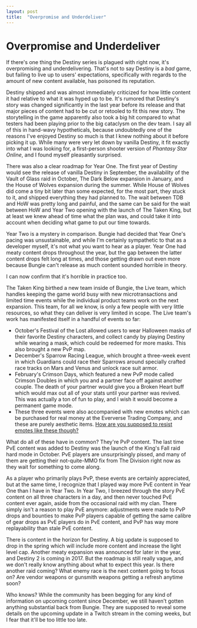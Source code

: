 ```yaml
---
layout: post
title:  "Overpromise and Underdeliver"
---
```


# Overpromise and Underdeliver

If there's one thing the Destiny series is plagued with right now, it's overpromising and underdelivering. That's not to say Destiny is a *bad* game, but failing to live up to users' expectations, specifically with regards to the amount of new content available, has poisoned its reputation.

Destiny shipped and was almost immediately criticized for how little content it had relative to what it was hyped up to be. It's rumored that Destiny's story was changed significantly in the last year before its release and that major pieces of content had to be cut or retooled to fit this new story. The storytelling in the game apparently also took a big hit compared to what testers had been playing prior to the big cataclysm on the dev team. I say all of this in hand-wavy hypotheticals, because undoubtedly one of the reasons I've enjoyed Destiny so much is that I knew nothing about it before picking it up. While many were very let down by vanilla Destiny, it fit exactly into what I was looking for, a first-person shooter version of *Phantasy Star Online*, and I found myself pleasantly surprised.

There was also a clear roadmap for Year One. The first year of Destiny would see the release of vanilla Destiny in September, the availability of the Vault of Glass raid in October, The Dark Below expansion in January, and the House of Wolves expansion during the summer. While House of Wolves did come a tiny bit later than some expected, for the most part, they stuck to it, and shipped everything they had planned to. The wait between TDB and HoW was pretty long and painful, and the same can be said for the wait between HoW and Year Two opening with the launch of The Taken King, but at least we knew ahead of time what the plan was, and could take it into account when deciding what game to put our time towards.

Year Two is a mystery in comparison. Bungie had decided that Year One's pacing was unsustainable, and while I'm certainly sympathetic to that as a developer myself, it's not what you want to hear as a player. Year One had meaty content drops throughout the year, but the gap between the latter content drops felt long at times, and those getting drawn out even more because Bungie can't release as much content sounded horrible in theory.

I can now confirm that it's horrible in practice too.

The Taken King birthed a new team inside of Bungie, the Live team, which handles keeping the game world busy with new microtransactions and limited time events while the individual product teams work on the next expansion. This team, for all we know, is only a few people with very little resources, so what they can deliver is very limited in scope. The Live team's work has manifested itself in a handful of events so far:

* October's Festival of the Lost allowed users to wear Halloween masks of their favorite Destiny characters, and collect candy by playing Destiny while wearing a mask, which could be redeemed for more masks. This also brought a new PvP map.
* December's Sparrow Racing League, which brought a three-week event in which Guardians could race their Sparrows around specially crafted race tracks on Mars and Venus and unlock race suit armor.
* February's Crimson Days, which featured a new PvP mode called Crimson Doubles in which you and a partner face off against another couple. The death of your partner would give you a Broken Heart buff which would max out all of your stats until your partner was revived. This was actually a ton of fun to play, and I wish it would become a permanent game mode.
* These three events were also accompanied with new emotes which can be purchased for real money at the Eververse Trading Company, and these are purely aesthetic items. [How are you supposed to resist emotes like these though?][hb]

What do all of these have in common? They're PvP content. The last time PvE content was added to Destiny was the launch of the King's Fall raid hard mode in October. PvE players are unsurprisingly pissed, and many of them are getting their not-quite-MMO fix from The Division right now as they wait for something to come along.

As a player who primarily plays PvP, these events are certainly appreciated, but at the same time, I recognize that I played way more PvE content in Year One than I have in Year Two. In Year Two, I breezed through the story PvE content on all three characters in a day, and then never touched PvE content ever again, aside from the occasional raid with my clan. There simply isn't a reason to play PvE anymore: adjustments were made to PvP drops and bounties to make PvP players capable of getting the same calibre of gear drops as PvE players do in PvE content, and PvP has way more replayability than stale PvE content.

There is content in the horizon for Destiny. A big update is supposed to drop in the spring which will include more content and increase the light level cap. Another meaty expansion was announced for later in the year, and Destiny 2 is coming in 2017. But the roadmap is still really vague, and we don't really know anything about what to expect this year. Is there another raid coming? What enemy race is the next content going to focus on? Are vendor weapons or gunsmith weapons getting a refresh anytime soon?

Who knows? While the community has been begging for any kind of information on upcoming content since December, we still haven't gotten anything substantial back from Bungie. They are supposed to reveal some details on the upcoming update in a Twitch stream in the coming weeks, but I fear that it'll be too little too late.


[hb]: https://www.youtube.com/watch?v=kPbATGWygH0
